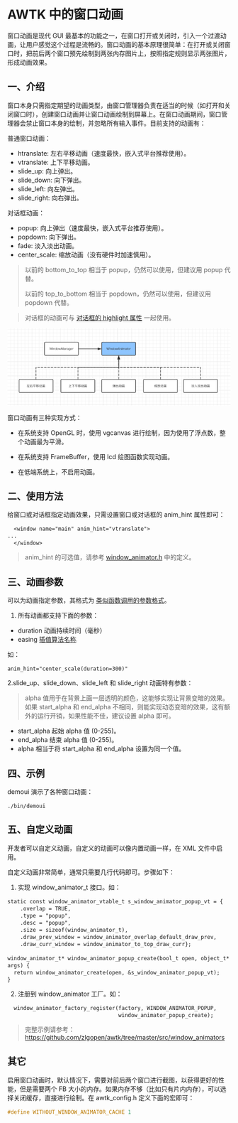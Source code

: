 # AWTK 中的窗口动画

窗口动画是现代 GUI 最基本的功能之一，在窗口打开或关闭时，引入一个过渡动画，让用户感觉这个过程是流畅的。窗口动画的基本原理很简单：在打开或关闭窗口时，把前后两个窗口预先绘制到两张内存图片上，按照指定规则显示两张图片，形成动画效果。

## 一、介绍

窗口本身只需指定期望的动画类型，由窗口管理器负责在适当的时候（如打开和关闭窗口时），创建窗口动画并让窗口动画绘制到屏幕上。在窗口动画期间，窗口管理器会禁止窗口本身的绘制，并忽略所有输入事件。目前支持的动画有：

普通窗口动画：

* htranslate: 左右平移动画（速度最快，嵌入式平台推荐使用）。
* vtranslate: 上下平移动画。
* slide\_up: 向上弹出。
* slide\_down: 向下弹出。
* slide\_left: 向左弹出。
* slide\_right: 向右弹出。 

对话框动画：

* popup: 向上弹出（速度最快，嵌入式平台推荐使用）。
* popdown: 向下弹出。
* fade: 淡入淡出动画。
* center\_scale: 缩放动画（没有硬件时加速慎用）。

>以前的 bottom\_to\_top 相当于 popup，仍然可以使用，但建议用 popup 代替。
>
>以前的 top\_to\_bottom 相当于 popdown，仍然可以使用，但建议用 popdown 代替。

> 对话框的动画可与 [对话框的 highlight 属性](dialog_highlight.md) 一起使用。

![](images/window_animator.png)

窗口动画有三种实现方式：

* 在系统支持 OpenGL 时，使用 vgcanvas 进行绘制，因为使用了浮点数，整个动画最为平滑。

* 在系统支持 FrameBuffer，使用 lcd 绘图函数实现动画。

* 在低端系统上，不启用动画。

## 二、使用方法

给窗口或对话框指定动画效果，只需设置窗口或对话框的 anim\_hint 属性即可：

```
  <window name="main" anim_hint="vtranslate">
...
  </window>
```

> anim\_hint 的可选值，请参考 [window\_animator.h](https://github.com/zlgopen/awtk/blob/master/src/base/window_animator.h) 中的定义。

## 三、动画参数

可以为动画指定参数，其格式为 [类似函数调用的参数格式](func_call_params_format.md)。

1. 所有动画都支持下面的参数：

* duration 动画持续时间（毫秒）
* easing [插值算法名称](easing.md)

如：

```
anim_hint="center_scale(duration=300)"
```

2.slide\_up、slide\_down、slide\_left 和 slide\_right 动画特有参数：

> alpha 值用于在背景上画一层透明的颜色，这能够实现让背景变暗的效果。如果 start\_alpha 和 end\_alpha 不相同，则能实现动态变暗的效果，这有额外的运行开销，如果性能不佳，建议设置 alpha 即可。

* start_alpha 起始 alpha 值 (0-255)。
* end_alpha 结束 alpha 值 (0-255)。
* alpha 相当于将 start\_alpha 和 end\_alpha 设置为同一个值。

## 四、示例

demoui 演示了各种窗口动画：

```
./bin/demoui
```

## 五、自定义动画

开发者可以自定义动画，自定义的动画可以像内置动画一样，在 XML 文件中启用。

自定义动画非常简单，通常只需要几行代码即可。步骤如下：

1. 实现 window\_animator\_t 接口。如：

```
static const window_animator_vtable_t s_window_animator_popup_vt = { 
    .overlap = TRUE,
    .type = "popup",
    .desc = "popup",
    .size = sizeof(window_animator_t),
    .draw_prev_window = window_animator_overlap_default_draw_prev,
    .draw_curr_window = window_animator_to_top_draw_curr};

window_animator_t* window_animator_popup_create(bool_t open, object_t* args) {
  return window_animator_create(open, &s_window_animator_popup_vt);
}
```

2. 注册到 window\_animator 工厂。如：

```
  window_animator_factory_register(factory, WINDOW_ANIMATOR_POPUP,
                                   window_animator_popup_create);
```

> 完整示例请参考：https://github.com/zlgopen/awtk/tree/master/src/window_animators

## 其它

启用窗口动画时，默认情况下，需要对前后两个窗口进行截图，以获得更好的性能，但是需要两个 FB 大小的内存。如果内存不够（比如只有片内内存），可以选择关闭缓存，直接进行绘制。在 awtk_config.h 定义下面的宏即可：

```c
#define WITHOUT_WINDOW_ANIMATOR_CACHE 1
```